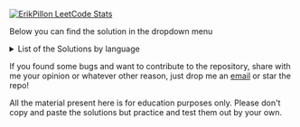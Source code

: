 [![ErikPillon LeetCode Stats](https://leetcode-stats.vercel.app/api?username=user7158U&theme=light)](https://github.com/JeremyTsaii/leetcode-stats) 

Below you can find the solution in the dropdown menu
<details>
<summary>List of the Solutions by language</summary>
<br>
 
| ID | Problem Name | Python Solution Link |
|----|--------------|----------------------|
| 1 | two sum | [Python solution](solutions/1.two-sum.py) |
| 9 | | |
| 15 | 3sum | [Python solution](solutions/15.3sum.py) |
| 19 | | |
| 20 | valid parentheses | [Python solution](solutions/20.valid-parentheses.py) |
| 26 | | |
| 35 | | |
| 66 | | |
| 125 | valid palindrome | [Python solution](solutions/125.valid-palindrome.py) |
| 128 | longest consecutive sequence | [Python solution](solutions/128.longest-consecutive-sequence.py) |
| 136 | | |
| 167 | two sum ii input array is sorted | [Python solution](solutions/167.two-sum-ii-input-array-is-sorted.py) |
| 189 | | |
| 206 | | |
| 217 | contains duplicate | [Python solution](solutions/217.contains-duplicate.py) |
| 238 | product of array except self | [Python solution](solutions/238.product-of-array-except-self.py) |
| 242 | valid anagram | [Python solution](solutions/242.valid-anagram.py) |
| 278 | | |
| 283 | | |
| 344 | | |
| 347 | top k frequent elements | [Python solution](solutions/347.top-k-frequent-elements.py) |
| 350 | | |
| 383 | | |
| 387 | | |
| 412 | | |
| 557 | | |
| 733 | | |
| 704 | | |
| 876 | | |
| 977 | | |
| 1342 | | |
| 1480 | | |
| 1640 | | |
| 1641 | | |
| 1646 | | |
| 2177 | find three consecutive integers that sum to a given number | [Python solution](solutions/2177.find-three-consecutive-integers-that-sum-to-a-given-number.py) |
</details>

If you found some bugs and want to contribute to the repository, share with me your opinion or whatever other reason, just drop me an [email](mailto:erik.pillon@gmail.com) or star the repo!

All the material present here is for education purposes only. Please don't copy and paste the solutions but practice and test them out by your own. 

